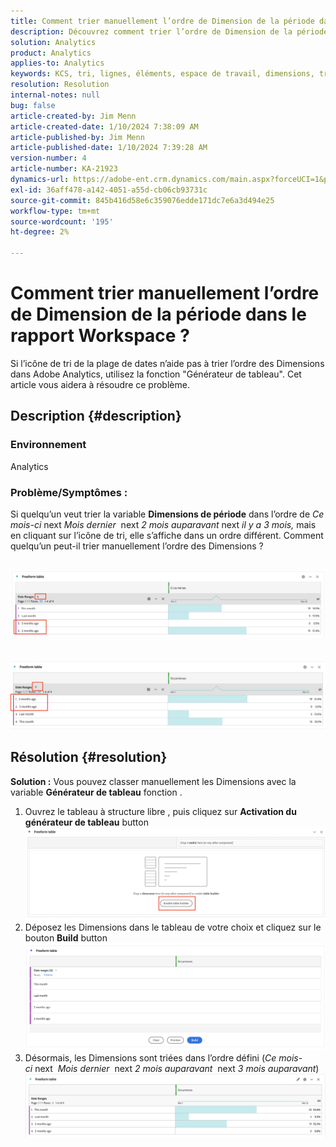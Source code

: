 ```yaml
---
title: Comment trier manuellement l’ordre de Dimension de la période dans le rapport Workspace ?
description: Découvrez comment trier l’ordre de Dimension de la période dans Analytics. Utilisez la fonction "Générateur de tableau".
solution: Analytics
product: Analytics
applies-to: Analytics
keywords: KCS, tri, lignes, éléments, espace de travail, dimensions, tri, ordre, Adobe Analytics, période, manuellement, rapport
resolution: Resolution
internal-notes: null
bug: false
article-created-by: Jim Menn
article-created-date: 1/10/2024 7:38:09 AM
article-published-by: Jim Menn
article-published-date: 1/10/2024 7:39:28 AM
version-number: 4
article-number: KA-21923
dynamics-url: https://adobe-ent.crm.dynamics.com/main.aspx?forceUCI=1&pagetype=entityrecord&etn=knowledgearticle&id=b0888530-8baf-ee11-a569-6045bd006268
exl-id: 36aff478-a142-4051-a55d-cb06cb93731c
source-git-commit: 845b416d58e6c359076edde171dc7e6a3d494e25
workflow-type: tm+mt
source-wordcount: '195'
ht-degree: 2%

---
```


# Comment trier manuellement l’ordre de Dimension de la période dans le rapport Workspace ?


Si l’icône de tri de la plage de dates n’aide pas à trier l’ordre des Dimensions dans Adobe Analytics, utilisez la fonction &quot;Générateur de tableau&quot;. Cet article vous aidera à résoudre ce problème.

## Description {#description}


### <b>Environnement</b>

Analytics



### <b>Problème/Symptômes :</b>

Si quelqu’un veut trier la variable <b>Dimensions de période</b> dans l’ordre de *Ce mois-ci* next *Mois dernier*  next *2 mois auparavant* next *il y a 3 mois,* mais en cliquant sur l’icône de tri, elle s’affiche dans un ordre différent.
Comment quelqu’un peut-il trier manuellement l’ordre des Dimensions ?

 <br>![](assets/___b3888530-8baf-ee11-a569-6045bd006268___.png)<br> <br> <br>![](assets/___b7888530-8baf-ee11-a569-6045bd006268___.png)

## Résolution {#resolution}

<b>Solution :</b>
Vous pouvez classer manuellement les Dimensions avec la variable <b>Générateur de tableau</b> fonction .

1. Ouvrez le tableau à structure libre , puis cliquez sur <b>Activation du générateur de tableau</b> button ![](assets/d4eda136-2fcd-ed11-b597-6045bd006793.png)
2. Déposez les Dimensions dans le tableau de votre choix et cliquez sur le bouton <b>Build</b> button![](assets/69497031-30cd-ed11-b597-6045bd006793.png)
3. Désormais, les Dimensions sont triées dans l’ordre défini (*Ce mois-ci* next  *Mois dernier*  next *2 mois auparavant*  next *3 mois auparavant*)![](assets/efb1744a-30cd-ed11-b597-6045bd006793.png)
